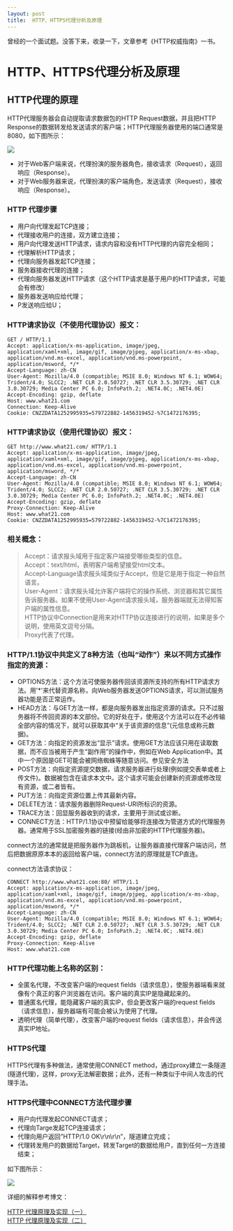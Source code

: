 ```yaml
---
layout: post
title:  HTTP、HTTPS代理分析及原理 
---
```


曾经的一个面试题。没答下来，收录一下，文章参考《HTTP权威指南》一书。

#  HTTP、HTTPS代理分析及原理

## HTTP代理的原理 

HTTP代理服务器会自动提取请求数据包的HTTP Request数据，并且把HTTP Response的数据转发给发送请求的客户端；HTTP代理服务器使用的端口通常是8080，如下图所示：

![](http://0.0.0.0:4000/img/20170125/20170125-1.jpg)

* 对于Web客户端来说，代理扮演的服务器角色，接收请求（Request），返回响应（Response）。
* 对于Web服务器来说，代理扮演的客户端角色，发送请求（Request），接收响应（Response）。


### HTTP 代理步骤

* 用户向代理发起TCP连接；
* 代理接收用户的连接，双方建立连接；
* 用户向代理发送HTTP请求，请求内容和没有HTTP代理的内容完全相同；
* 代理解析HTTP请求；
* 代理向服务器发起TCP连接；
* 服务器接收代理的连接；
* 代理向服务器发送HTTP请求（这个HTTP请求是基于用户的HTTP请求，可能会有修改）
* 服务器发送响应给代理；
* P发送响应给U；


### HTTP请求协议（不使用代理协议）报文：

```
GET / HTTP/1.1
Accept: application/x-ms-application, image/jpeg, application/xaml+xml, image/gif, image/pjpeg, application/x-ms-xbap, application/vnd.ms-excel, application/vnd.ms-powerpoint, application/msword, */*
Accept-Language: zh-CN
User-Agent: Mozilla/4.0 (compatible; MSIE 8.0; Windows NT 6.1; WOW64; Trident/4.0; SLCC2; .NET CLR 2.0.50727; .NET CLR 3.5.30729; .NET CLR 3.0.30729; Media Center PC 6.0; InfoPath.2; .NET4.0C; .NET4.0E)
Accept-Encoding: gzip, deflate
Host: www.what21.com
Connection: Keep-Alive
Cookie: CNZZDATA1252995935=579722882-1456319452-%7C1472176395;
```


### HTTP请求协议（使用代理协议）报文：

```
GET http://www.what21.com/ HTTP/1.1
Accept: application/x-ms-application, image/jpeg, application/xaml+xml, image/gif, image/pjpeg, application/x-ms-xbap, application/vnd.ms-excel, application/vnd.ms-powerpoint, application/msword, */*
Accept-Language: zh-CN
User-Agent: Mozilla/4.0 (compatible; MSIE 8.0; Windows NT 6.1; WOW64; Trident/4.0; SLCC2; .NET CLR 2.0.50727; .NET CLR 3.5.30729; .NET CLR 3.0.30729; Media Center PC 6.0; InfoPath.2; .NET4.0C; .NET4.0E)
Accept-Encoding: gzip, deflate
Proxy-Connection: Keep-Alive
Host: www.what21.com
Cookie: CNZZDATA1252995935=579722882-1456319452-%7C1472176395;
```

### 相关概念：

> Accept：请求报头域用于指定客户端接受哪些类型的信息。<br />
> Accept：text/html，表明客户端希望接受html文本。<br />
> Accept-Language请求报头域类似于Accept，但是它是用于指定一种自然语言。<br />
> User-Agent：请求报头域允许客户端将它的操作系统、浏览器和其它属性告诉服务器。如果不使用User-Agent请求报头域，服务器端就无法得知客户端的属性信息。<br />
> HTTP协议中Connection是用来对HTTP协议连接进行的说明，如果是多个说明，使用英文逗号分隔。<br />
> Proxy代表了代理。

### HTTP/1.1协议中共定义了8种方法（也叫“动作”）来以不同方式操作指定的资源：

* OPTIONS方法：这个方法可使服务器传回该资源所支持的所有HTTP请求方法。用'*'来代替资源名称，向Web服务器发送OPTIONS请求，可以测试服务器功能是否正常运作。
* HEAD方法：与GET方法一样，都是向服务器发出指定资源的请求。只不过服务器将不传回资源的本文部份。它的好处在于，使用这个方法可以在不必传输全部内容的情况下，就可以获取其中“关于该资源的信息”(元信息或称元数据)。
* GET方法：向指定的资源发出“显示”请求。使用GET方法应该只用在读取数据，而不应当被用于产生“副作用”的操作中，例如在Web Application中。其中一个原因是GET可能会被网络蜘蛛等随意访问。参见安全方法
*  POST方法：向指定资源提交数据，请求服务器进行处理(例如提交表单或者上传文件)。数据被包含在请求本文中。这个请求可能会创建新的资源或修改现有资源，或二者皆有。
* PUT方法：向指定资源位置上传其最新内容。
* DELETE方法：请求服务器删除Request-URI所标识的资源。
* TRACE方法：回显服务器收到的请求，主要用于测试或诊断。
* CONNECT方法：HTTP/1.1协议中预留给能够将连接改为管道方式的代理服务器。通常用于SSL加密服务器的链接(经由非加密的HTTP代理服务器)。

connect方法的通常就是把服务器作为跳板机，让服务器直接代理客户端访问，然后把数据原原本本的返回给客户端，connect方法的原理就是TCP直连。

connect方法请求协议：

```
CONNECT http://www.what21.com:80/ HTTP/1.1
Accept: application/x-ms-application, image/jpeg, application/xaml+xml, image/gif, image/pjpeg, application/x-ms-xbap, application/vnd.ms-excel, application/vnd.ms-powerpoint, application/msword, */*
Accept-Language: zh-CN
User-Agent: Mozilla/4.0 (compatible; MSIE 8.0; Windows NT 6.1; WOW64; Trident/4.0; SLCC2; .NET CLR 2.0.50727; .NET CLR 3.5.30729; .NET CLR 3.0.30729; Media Center PC 6.0; InfoPath.2; .NET4.0C; .NET4.0E)
Accept-Encoding: gzip, deflate
Proxy-Connection: Keep-Alive
Host: www.what21.com
```


### HTTP代理功能上名称的区别：
* 全匿名代理，不改变客户端的request fields（请求信息），使服务器端看来就像有个真正的客户浏览器在访问。客户端的真实IP是隐藏起来的。 
* 普通匿名代理，能隐藏客户端的真实IP，但会更改客户端的request fields（请求信息），服务器端有可能会被认为使用了代理。 
* 透明代理（简单代理），改变客户端的request fields（请求信息），并会传送真实IP地址。



### HTTPS代理

HTTPS代理有多种做法，通常使用CONNECT method，通过proxy建立一条隧道(隧道代理)，这样，proxy无法解密数据；此外，还有一种类似于中间人攻击的代理手法。

### HTTPS代理中CONNECT方法代理步骤


* 用户向代理发起CONNECT请求；
* 代理向Targe发起TCP连接请求；
* 代理向用户返回”HTTP/1.0 OK\r\n\r\n”，隧道建立完成；
* 代理转发用户的数据给Target，转发Target的数据给用户，直到任何一方连接结束；

如下图所示：

![](http://0.0.0.0:4000/img/20170125/20170125-2.jpg)



详细的解释参考博文：

[HTTP 代理原理及实现（一）](https://imququ.com/post/web-proxy.html) <br />
[HTTP 代理原理及实现（二）](https://imququ.com/post/web-proxy-2.html)



